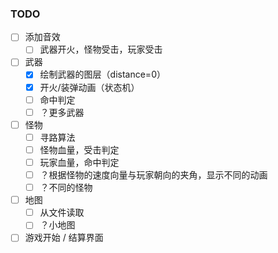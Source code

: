 ### TODO
- [ ] 添加音效
  - [ ] 武器开火，怪物受击，玩家受击
- [ ] 武器
  - [x] 绘制武器的图层（distance=0）
  - [x] 开火/装弹动画（状态机）
  - [ ] 命中判定
  - [ ] ？更多武器
- [ ] 怪物
  - [ ] 寻路算法
  - [ ] 怪物血量，受击判定
  - [ ] 玩家血量，命中判定
  - [ ] ？根据怪物的速度向量与玩家朝向的夹角，显示不同的动画
  - [ ] ？不同的怪物
- [ ] 地图
  - [ ] 从文件读取
  - [ ] ？小地图
- [ ] 游戏开始 / 结算界面
